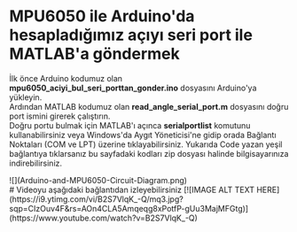 # MPU6050 ile Arduino'da hesapladığımız açıyı seri port ile MATLAB'a göndermek
<p> İlk önce Arduino kodumuz olan <b>mpu6050_aciyi_bul_seri_porttan_gonder.ino</b> dosyasını Arduino'ya yükleyin.<br> 
Ardından MATLAB kodumuz olan <b>read_angle_serial_port.m</b> dosyasını doğru port ismini girerek çalıştırın.<br> 
Doğru portu bulmak için MATLAB'ı açınca <b>serialportlist</b> komutunu kullanabilirsiniz veya Windows'da Aygıt Yöneticisi'ne gidip orada Bağlantı Noktaları (COM ve LPT) üzerine tıklayabilirsiniz. 
Yukarıda Code yazan yeşil bağlantıya tıklarsanız bu sayfadaki kodları zip dosyası halinde bilgisayarınıza indirebilirsiniz. </p>
![](Arduino-and-MPU6050-Circuit-Diagram.png)<br>
# Videoyu aşağıdaki bağlantıdan izleyebilirsiniz 
[![IMAGE ALT TEXT HERE](https://i9.ytimg.com/vi/B2S7VlqK_-Q/mq3.jpg?sqp=CIzOuv4F&rs=AOn4CLA5Amqeqg8xPotfP-gUu3MajMFGtg)](https://www.youtube.com/watch?v=B2S7VlqK_-Q)</br></br>
